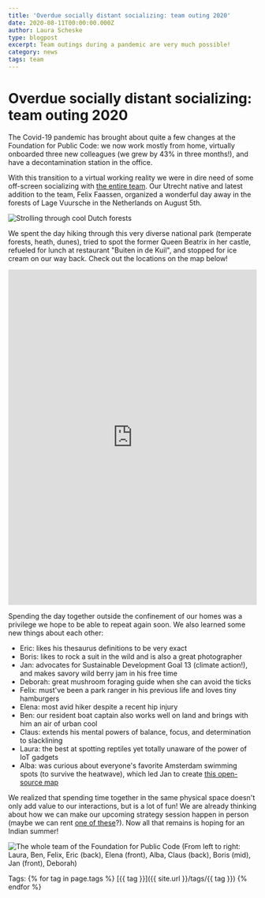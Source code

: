 ```yaml
---
title: 'Overdue socially distant socializing: team outing 2020'
date: 2020-08-11T00:00:00.000Z
author: Laura Scheske
type: blogpost
excerpt: Team outings during a pandemic are very much possible!
category: news
tags: team
---
```


# Overdue socially distant socializing: team outing 2020

The Covid-19 pandemic has brought about quite a few changes at the Foundation for Public Code: we now work mostly from home, virtually onboarded three new colleagues (we grew by 43% in three months!), and have a decontamination station in the office.

With this transition to a virtual working reality we were in dire need of some off-screen socializing with [the entire team](https://publiccode.net/team/). Our Utrecht native and latest addition to the team, Felix Faassen, organized a wonderful day away in the forests of Lage Vuursche in the Netherlands on August 5th.

![Strolling through cool Dutch forests]({{site.url}}/assets/team-outing-walking-2020.jpeg)

We spent the day hiking through this very diverse national park (temperate forests, heath, dunes), tried to spot the former Queen Beatrix in her castle, refueled for lunch at restaurant "Buiten in de Kuil", and stopped for ice cream on our way back. Check out the locations on the map below!

<iframe src="https://www.komoot.com/tour/233215987/embed?profile=1&amp;gallery=1" width="100%" height="680" frameborder="0" scrolling="no">
</iframe>

Spending the day together outside the confinement of our homes was a privilege we hope to be able to repeat again soon. We also learned some new things about each other:

- Eric: likes his thesaurus definitions to be very exact
- Boris: likes to rock a suit in the wild and is also a great photographer
- Jan: advocates for Sustainable Development Goal 13 (climate action!), and makes savory wild berry jam in his free time
- Deborah: great mushroom foraging guide when she can avoid the ticks
- Felix: must've been a park ranger in his previous life and loves tiny hamburgers
- Elena: most avid hiker despite a recent hip injury
- Ben: our resident boat captain also works well on land and brings with him an air of urban cool
- Claus: extends his mental powers of balance, focus, and determination to slacklining
- Laura: the best at spotting reptiles yet totally unaware of the power of IoT gadgets
- Alba: was curious about everyone's favorite Amsterdam swimming spots (to survive the heatwave), which led Jan to create [this open-source map](https://getethermap.org/m/amsterdamswim)

We realized that spending time together in the same physical space doesn't only add value to our interactions, but is a lot of fun! We are already thinking about how we can make our upcoming strategy session happen in person (maybe we can rent [one of these](https://en.wikipedia.org/wiki/Open_air_school)?). Now all that remains is hoping for an Indian summer!

![The whole team of the Foundation for Public Code]({{site.url}}/assets/team-outing-2020.jpg) (From left to right: Laura, Ben, Felix, Eric (back), Elena (front), Alba, Claus (back), Boris (mid), Jan (front), Deborah)

Tags: {% for tag in page.tags %} [{{ tag }}]({{ site.url }}/tags/{{ tag }}) {% endfor %}
